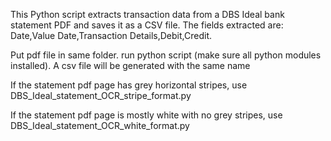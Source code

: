 This Python script extracts transaction data from a DBS Ideal bank statement PDF and saves it as a CSV file. The fields extracted are: Date,Value Date,Transaction Details,Debit,Credit.

Put pdf file in same folder. run python script (make sure all python modules installed). A csv file will be generated with the same name

If the statement pdf page has grey horizontal stripes, use DBS_Ideal_statement_OCR_stripe_format.py

If the statement pdf page is mostly white with no grey stripes, use DBS_Ideal_statement_OCR_white_format.py

